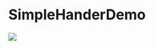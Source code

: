 # SimpleHanderDemo
![](http://upload-images.jianshu.io/upload_images/49483-769c443ed4326692.gif?imageMogr2/auto-orient/strip)
